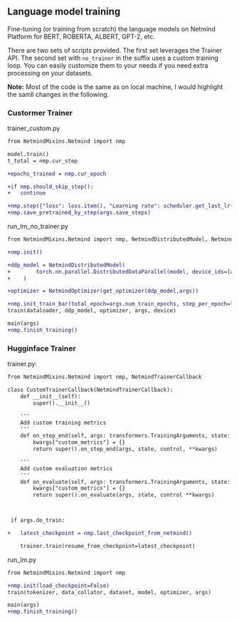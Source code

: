 
## Language model training

Fine-tuning (or training from scratch) the language models on Netmind Platform for BERT, ROBERTA, ALBERT, GPT-2, etc.

There are two sets of scripts provided. The first set leverages the Trainer API. The second set with `no_trainer` in the suffix uses a custom training loop. You can easily customize them to your needs if you need extra processing on your datasets.

**Note:** Most of the code is the same as on local machine, I would highlight the samll changes in the following.

### Custormer Trainer

trainer_custom.py

```diff
from NetmindMixins.Netmind import nmp

model.train()
t_total = nmp.cur_step

+epochs_trained = nmp.cur_epoch

+if nmp.should_skip_step():
+   continue

+nmp.step({"loss": loss.item(), "Learning rate": scheduler.get_last_lr()[0]})
+nmp.save_pretrained_by_step(args.save_steps)

```

run_lm_no_trainer.py

```diff
from NetmindMixins.Netmind import nmp, NetmindDistributedModel, NetmindOptimizer

+nmp.init()

+ddp_model = NetmindDistributedModel(
+        torch.nn.parallel.DistributedDataParallel(model, device_ids=[args.local_rank], output_device=args.local_rank)
+    )

+optimizer = NetmindOptimizer(get_optimizer(ddp_model,args)) 

+nmp.init_train_bar(total_epoch=args.num_train_epochs, step_per_epoch=len(dataloader))
train(dataloader, ddp_model, optimizer, args, device)

main(args)
+nmp.finish_training()
```

### Hugginface Trainer

trainer.py:

```diff
from NetmindMixins.Netmind import nmp, NetmindTrainerCallback

class CustomTrainerCallback(NetmindTrainerCallback):
    def __init__(self):
        super().__init__()

    '''
    Add custom training metrics
    '''
    def on_step_end(self, args: transformers.TrainingArguments, state: transformers.TrainerState, control: transformers.TrainerControl, **kwargs):
        kwargs["custom_metrics"] = {}
        return super().on_step_end(args, state, control, **kwargs)

    '''
    Add custom evaluation metrics
    '''
    def on_evaluate(self, args: transformers.TrainingArguments, state: transformers.TrainerState, control: transformers.TrainerControl, **kwargs):
        kwargs["custom_metrics"] = {}
        return super().on_evaluate(args, state, control **kwargs)



 if args.do_train:

+   latest_checkpoint = nmp.last_checkpoint_from_netmind()

    trainer.train(resume_from_checkpoint=latest_checkpoint)
```


run_lm.py


```diff
from NetmindMixins.Netmind import nmp

+nmp.init(load_checkpoint=False)
train(tokenizer, data_collator, dataset, model, optimizer, args)

main(args)
+nmp.finish_training()
```
